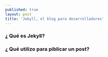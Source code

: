 ```yaml
---
published: true
layout: post
title: 'Jekyll, el blog para desarrolladores'
---
```

### ¿ Qué es Jekyll?



### ¿ Qué utilizo para piblicar un post?







